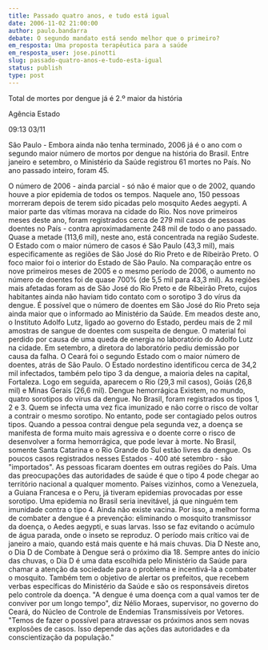 ```yaml
---
title: Passado quatro anos, e tudo está igual
date: 2006-11-02 21:00:00
author: paulo.bandarra
debate: O segundo mandato está sendo melhor que o primeiro?
em_resposta: Uma proposta terapêutica para a saúde
em_resposta_user: jose.pinotti
slug: passado-quatro-anos-e-tudo-esta-igual
status: publish 
type: post
---
```


Total de mortes por dengue já é 2.º maior da história




Agência Estado


09:13 03/11


São Paulo - Embora ainda não tenha terminado, 2006 já é o ano com o segundo maior número de mortos por dengue na história do Brasil. Entre janeiro e setembro, o Ministério da Saúde registrou 61 mortes no País. No ano passado inteiro, foram 45.


O número de 2006 - ainda parcial - só não é maior que o de 2002, quando houve a pior epidemia de todos os tempos. Naquele ano, 150 pessoas morreram depois de terem sido picadas pelo mosquito Aedes aegypti. A maior parte das vítimas morava na cidade do Rio. 
Nos nove primeiros meses deste ano, foram registrados cerca de 279 mil casos de pessoas doentes no País - contra aproximadamente 248 mil de todo o ano passado. Quase a metade (113,6 mil), neste ano, está concentrada na região Sudeste. O Estado com o maior número de casos é São Paulo (43,3 mil), mais especificamente as regiões de São José do Rio Preto e de Ribeirão Preto. 
O foco maior foi o interior do Estado de São Paulo. Na comparação entre os nove primeiros meses de 2005 e o mesmo período de 2006, o aumento no número de doentes foi de quase 700% (de 5,5 mil para 43,3 mil). As regiões mais afetadas foram as de São José do Rio Preto e de Ribeirão Preto, cujos habitantes ainda não haviam tido contato com o sorotipo 3 do vírus da dengue. 
É possível que o número de doentes em São José do Rio Preto seja ainda maior que o informado ao Ministério da Saúde. Em meados deste ano, o Instituto Adolfo Lutz, ligado ao governo do Estado, perdeu mais de 2 mil amostras de sangue de doentes com suspeita de dengue. O material foi perdido por causa de uma queda de energia no laboratório do Adolfo Lutz na cidade. Em setembro, a diretora do laboratório pediu demissão por causa da falha. 
O Ceará foi o segundo Estado com o maior número de doentes, atrás de São Paulo. O Estado nordestino identificou cerca de 34,2 mil infectados, também pelo tipo 3 da dengue, a maioria deles na capital, Fortaleza. Logo em seguida, aparecem o Rio (29,3 mil casos), Goiás (26,8 mil) e Minas Gerais (26,6 mil). 
Dengue hemorrágica 
Existem, no mundo, quatro sorotipos do vírus da dengue. No Brasil, foram registrados os tipos 1, 2 e 3. Quem se infecta uma vez fica imunizado e não corre o risco de voltar a contrair o mesmo sorotipo. No entanto, pode ser contagiado pelos outros tipos. Quando a pessoa contrai dengue pela segunda vez, a doença se manifesta de forma muito mais agressiva e o doente corre o risco de desenvolver a forma hemorrágica, que pode levar à morte. 
No Brasil, somente Santa Catarina e o Rio Grande do Sul estão livres da dengue. Os poucos casos registrados nesses Estados - 400 até setembro - são "importados". As pessoas ficaram doentes em outras regiões do País. 
Uma das preocupações das autoridades de saúde é que o tipo 4 pode chegar ao território nacional a qualquer momento. Países vizinhos, como a Venezuela, a Guiana Francesa e o Peru, já tiveram epidemias provocadas por esse sorotipo. Uma epidemia no Brasil seria inevitável, já que ninguém tem imunidade contra o tipo 4. 
Ainda não existe vacina. Por isso, a melhor forma de combater a dengue é a prevenção: eliminando o mosquito transmissor da doença, o Aedes aegypti, e suas larvas. Isso se faz evitando o acúmulo de água parada, onde o inseto se reproduz. O período mais crítico vai de janeiro a maio, quando está mais quente e há mais chuvas. 
Dia D 
Neste ano, o Dia D de Combate à Dengue será o próximo dia 18. Sempre antes do início das chuvas, o Dia D é uma data escolhida pelo Ministério da Saúde para chamar a atenção da sociedade para o problema e incentivá-la a combater o mosquito. Também tem o objetivo de alertar os prefeitos, que recebem verbas específicas do Ministério da Saúde e são os responsáveis diretos pelo controle da doença. 
"A dengue é uma doença com a qual vamos ter de conviver por um longo tempo", diz Nélio Moraes, supervisor, no governo do Ceará, do Núcleo de Controle de Endemias Transmissíveis por Vetores. "Temos de fazer o possível para atravessar os próximos anos sem novas explosões de casos. Isso depende das ações das autoridades e da conscientização da população."
